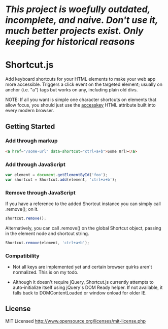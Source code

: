 # *This project is woefully outdated, incomplete, and naive. Don't use it, much better projects exist. Only keeping for historical reasons*

Shortcut.js
======

Add keyboard shortcuts for your HTML elements to make your web app more accessible. Triggers a click event on the targeted element; usually on anchor (i.e. "a") tags but works on any, including plain old divs.

NOTE: If all you want is simple one character shortcuts on elements that allow focus, you should just use the [accesskey](http://en.wikipedia.org/wiki/Access_key) HTML attribute built into every modern browser.

Getting Started
---------------

### Add through markup

``` html
<a href="/some-url" data-shortcut="ctrl+a+b">Some Url></a>
```

### Add through JavaScript

``` javascript
var element = document.getElementById('foo');
var shortcut = Shortcut.add(element, 'ctrl+a+b');
```

### Remove through JavaScript

If you have a reference to the added Shortcut instance you can simply call .remove(); on it.

``` javascript
shortcut.remove();
```
Alternatively, you can call .remove() on the global Shortcut object, passing in the element node and shortcut string.

``` javascript
Shortcut.remove(element, 'ctrl+a+b');
```

### Compatibility

* Not all keys are implemented yet and certain browser quirks aren't normalized. This is on my todo.

* Although it doesn't require jQuery, Shortcut.js currently attempts to auto-initialize itself using jQuery's DOM Ready helper. If not available, it falls back to DOMContentLoaded or window onload for older IE.

License
------------

MIT Licensed
http://www.opensource.org/licenses/mit-license.php
